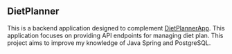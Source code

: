 ## DietPlanner

This is a backend application designed to complement [DietPlannerApp](https://github.com/roejk/dietplannerapp/tree/master). This application focuses on providing API endpoints for managing diet plan. This project aims to improve my knowledge of Java Spring and PostgreSQL.
